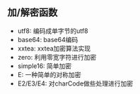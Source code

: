 
## 加/解密函数

* utf8: 编码成单字节的utf8
* base64: base64编码
* xxtea: xxtea加密算法实现
* zero: 利用零宽字符进行加密
* simple16: 简单加密
* E: 一种简单的对称加密
* E2/E3/E4: 对charCode做些处理进行加密